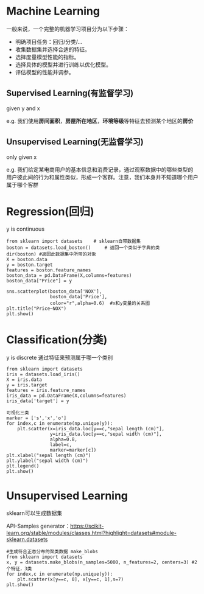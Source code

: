 # Machine Learning
一般来说，一个完整的机器学习项目分为以下步骤：
   - 明确项目任务：回归/分类/...
   - 收集数据集并选择合适的特征。
   - 选择度量模型性能的指标。
   - 选择具体的模型并进行训练以优化模型。
   - 评估模型的性能并调参。

## Supervised Learning(有监督学习)
given y and x

e.g. 我们使用**房间面积**，**房屋所在地区**，**环境等级**等特征去预测某个地区的**房价**

## Unsupervised Learning(无监督学习)
only given x 

e.g. 我们给定某电商用户的基本信息和消费记录，通过观察数据中的哪些类型的用户彼此间的行为和属性类似，形成一个客群。注意，我们本身并不知道哪个用户属于哪个客群

# Regression(回归)
y is continuous

    from sklearn import datasets    # sklearn自带数据集
    boston = datasets.load_boston()     # 返回一个类似于字典的类
    dir(boston) #返回此数据集中所带的对象
    X = boston.data
    y = boston.target
    features = boston.feature_names
    boston_data = pd.DataFrame(X,columns=features)
    boston_data["Price"] = y
    
    sns.scatterplot(boston_data['NOX'],
                    boston_data['Price'],
                    color="r",alpha=0.6)  #x和y变量的关系图
    plt.title("Price~NOX")
    plt.show()
    


# Classification(分类)
y is discrete
通过特征来预测属于哪一个类别

    from sklearn import datasets
    iris = datasets.load_iris()
    X = iris.data
    y = iris.target
    features = iris.feature_names
    iris_data = pd.DataFrame(X,columns=features)
    iris_data['target'] = y
   
    可视化三类
    marker = ['s','x','o']
    for index,c in enumerate(np.unique(y)):
        plt.scatter(x=iris_data.loc[y==c,"sepal length (cm)"],
                    y=iris_data.loc[y==c,"sepal width (cm)"],
                    alpha=0.8,
                    label=c,
                    marker=marker[c])
    plt.xlabel("sepal length (cm)")
    plt.ylabel("sepal width (cm)")
    plt.legend()
    plt.show()

# Unsupervised Learning
sklearn可以生成数据集

API-Samples generator：https://scikit-learn.org/stable/modules/classes.html?highlight=datasets#module-sklearn.datasets

    #生成符合正态分布的聚类数据 make_blobs
    from sklearn import datasets
    x, y = datasets.make_blobs(n_samples=5000, n_features=2, centers=3) #2个特征，3类
    for index,c in enumerate(np.unique(y)):
        plt.scatter(x[y==c, 0], x[y==c, 1],s=7)
    plt.show()
